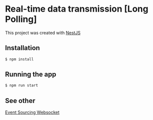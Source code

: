 # Real-time data transmission [Long Polling]

This project was created with [NestJS](https://github.com/nestjs/nest) 

## Installation

```bash
$ npm install
```

## Running the app

```bash
$ npm run start
```

## See other

[Event Sourcing ](https://github.com/Sannet0/real-time-data-transmission-be/tree/event-sourcing)
[Websocket](https://github.com/Sannet0/real-time-data-transmission-be/tree/websocket)
